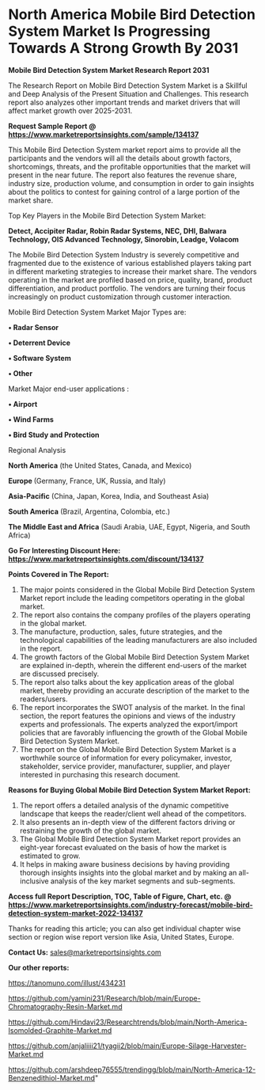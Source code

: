 # North America Mobile Bird Detection System Market Is Progressing Towards A Strong Growth By 2031

<strong>Mobile Bird Detection System Market Research Report 2031</strong>

The Research Report on Mobile Bird Detection System Market is a Skillful and Deep Analysis of the Present Situation and Challenges. This research report also analyzes other important trends and market drivers that will affect market growth over 2025-2031.

<strong>Request Sample Report @ <a href=https://www.marketreportsinsights.com/sample/134137>https://www.marketreportsinsights.com/sample/134137</a></strong>

This Mobile Bird Detection System market report aims to provide all the participants and the vendors will all the details about growth factors, shortcomings, threats, and the profitable opportunities that the market will present in the near future. The report also features the revenue share, industry size, production volume, and consumption in order to gain insights about the politics to contest for gaining control of a large portion of the market share.

Top Key Players in the Mobile Bird Detection System Market:

<strong>Detect, Accipiter Radar, Robin Radar Systems, NEC, DHI, Balwara Technology, OIS Advanced Technology, Sinorobin, Leadge, Volacom</strong>

The Mobile Bird Detection System Industry is severely competitive and fragmented due to the existence of various established players taking part in different marketing strategies to increase their market share. The vendors operating in the market are profiled based on price, quality, brand, product differentiation, and product portfolio. The vendors are turning their focus increasingly on product customization through customer interaction.

Mobile Bird Detection System Market Major Types are:

<strong>• Radar Sensor

• Deterrent Device

• Software System

• Other</strong>

Market Major end-user applications :

<strong>• Airport

• Wind Farms

• Bird Study and Protection</strong>

Regional Analysis

</u><strong><b>North America</b></strong> (the United States, Canada, and Mexico)

<strong><b>Europe </b></strong>(Germany, France, UK, Russia, and Italy)

<strong><b>Asia-Pacific</b></strong> (China, Japan, Korea, India, and Southeast Asia)

<strong><b>South America</b></strong> (Brazil, Argentina, Colombia, etc.)

<strong><b>The Middle East and Africa</b></strong> (Saudi Arabia, UAE, Egypt, Nigeria, and South Africa)

<strong>Go For Interesting Discount Here: <a href=https://www.marketreportsinsights.com/discount/134137>https://www.marketreportsinsights.com/discount/134137</a></strong>

<strong>Points Covered in The Report:</strong>
<ol>
  <li>The major points considered in the Global Mobile Bird Detection System Market report include the leading competitors operating in the global market.</li>
  <li>The report also contains the company profiles of the players operating in the global market.</li>
  <li>The manufacture, production, sales, future strategies, and the technological capabilities of the leading manufacturers are also included in the report.</li>
  <li>The growth factors of the Global Mobile Bird Detection System Market are explained in-depth, wherein the different end-users of the market are discussed precisely.</li>
  <li>The report also talks about the key application areas of the global market, thereby providing an accurate description of the market to the readers/users.</li>
  <li>The report incorporates the SWOT analysis of the market. In the final section, the report features the opinions and views of the industry experts and professionals. The experts analyzed the export/import policies that are favorably influencing the growth of the Global Mobile Bird Detection System Market.</li>
  <li>The report on the Global Mobile Bird Detection System Market is a worthwhile source of information for every policymaker, investor, stakeholder, service provider, manufacturer, supplier, and player interested in purchasing this research document.</li>
</ol>
<strong>Reasons for Buying Global Mobile Bird Detection System Market Report:</strong>

<ol>
  <li>The report offers a detailed analysis of the dynamic competitive landscape that keeps the reader/client well ahead of the competitors.</li>
  <li>It also presents an in-depth view of the different factors driving or restraining the growth of the global market.</li>
  <li>The Global Mobile Bird Detection System Market report provides an eight-year forecast evaluated on the basis of how the market is estimated to grow.</li>
  <li>It helps in making aware business decisions by having providing thorough insights insights into the global market and by making an all-inclusive analysis of the key market segments and sub-segments.</li>
</ol>
<strong>Access full Report Description, TOC, Table of Figure, Chart, etc. @ <a href=https://www.marketreportsinsights.com/industry-forecast/mobile-bird-detection-system-market-2022-134137>https://www.marketreportsinsights.com/industry-forecast/mobile-bird-detection-system-market-2022-134137</a></strong>


Thanks for reading this article; you can also get individual chapter wise section or region wise report version like Asia, United States, Europe.

<strong>Contact Us:</strong>
sales@marketreportsinsights.com

<strong>Our other reports:</strong>

<a href=https://tanomuno.com/illust/434231>https://tanomuno.com/illust/434231</a>

<a href=https://github.com/yamini231/Research/blob/main/Europe-Chromatography-Resin-Market.md>https://github.com/yamini231/Research/blob/main/Europe-Chromatography-Resin-Market.md</a>

<a href=https://github.com/Hindavi23/Researchtrends/blob/main/North-America-Isomolded-Graphite-Market.md>https://github.com/Hindavi23/Researchtrends/blob/main/North-America-Isomolded-Graphite-Market.md</a>

<a href=https://github.com/anjaliiii21/tyagii2/blob/main/Europe-Silage-Harvester-Market.md>https://github.com/anjaliiii21/tyagii2/blob/main/Europe-Silage-Harvester-Market.md</a>

<a href=https://github.com/arshdeep76555/trendingg/blob/main/North-America-12-Benzenedithiol-Market.md>https://github.com/arshdeep76555/trendingg/blob/main/North-America-12-Benzenedithiol-Market.md</a>"
